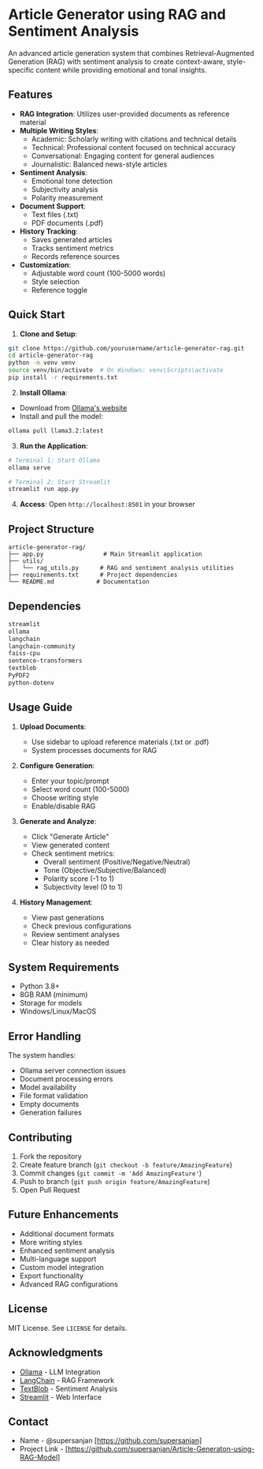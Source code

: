 # Article Generator using RAG and Sentiment Analysis

An advanced article generation system that combines Retrieval-Augmented Generation (RAG) with sentiment analysis to create context-aware, style-specific content while providing emotional and tonal insights.

## Features

- **RAG Integration**: Utilizes user-provided documents as reference material
- **Multiple Writing Styles**:
  - Academic: Scholarly writing with citations and technical details
  - Technical: Professional content focused on technical accuracy
  - Conversational: Engaging content for general audiences
  - Journalistic: Balanced news-style articles
- **Sentiment Analysis**:
  - Emotional tone detection
  - Subjectivity analysis
  - Polarity measurement
- **Document Support**:
  - Text files (.txt)
  - PDF documents (.pdf)
- **History Tracking**:
  - Saves generated articles
  - Tracks sentiment metrics
  - Records reference sources
- **Customization**:
  - Adjustable word count (100-5000 words)
  - Style selection
  - Reference toggle

## Quick Start

1. **Clone and Setup**:

```bash
git clone https://github.com/yourusername/article-generator-rag.git
cd article-generator-rag
python -m venv venv
source venv/bin/activate  # On Windows: venv\Scripts\activate
pip install -r requirements.txt
```

2. **Install Ollama**:
- Download from [Ollama's website](https://ollama.ai/download)
- Install and pull the model:

```bash
ollama pull llama3.2:latest
```

3. **Run the Application**:

```bash
# Terminal 1: Start Ollama
ollama serve

# Terminal 2: Start Streamlit
streamlit run app.py
```

4. **Access**: Open `http://localhost:8501` in your browser

## Project Structure
```
article-generator-rag/
├── app.py                 # Main Streamlit application
├── utils/
│   └── rag_utils.py      # RAG and sentiment analysis utilities
├── requirements.txt      # Project dependencies
└── README.md            # Documentation
```

## Dependencies

```txt
streamlit
ollama
langchain
langchain-community
faiss-cpu
sentence-transformers
textblob
PyPDF2
python-dotenv
```

## Usage Guide

1. **Upload Documents**:
   - Use sidebar to upload reference materials (.txt or .pdf)
   - System processes documents for RAG

2. **Configure Generation**:
   - Enter your topic/prompt
   - Select word count (100-5000)
   - Choose writing style
   - Enable/disable RAG

3. **Generate and Analyze**:
   - Click "Generate Article"
   - View generated content
   - Check sentiment metrics:
     - Overall sentiment (Positive/Negative/Neutral)
     - Tone (Objective/Subjective/Balanced)
     - Polarity score (-1 to 1)
     - Subjectivity level (0 to 1)

4. **History Management**:
   - View past generations
   - Check previous configurations
   - Review sentiment analyses
   - Clear history as needed

## System Requirements

- Python 3.8+
- 8GB RAM (minimum)
- Storage for models
- Windows/Linux/MacOS

## Error Handling

The system handles:
- Ollama server connection issues
- Document processing errors
- Model availability
- File format validation
- Empty documents
- Generation failures

## Contributing

1. Fork the repository
2. Create feature branch (`git checkout -b feature/AmazingFeature`)
3. Commit changes (`git commit -m 'Add AmazingFeature'`)
4. Push to branch (`git push origin feature/AmazingFeature`)
5. Open Pull Request

## Future Enhancements

- Additional document formats
- More writing styles
- Enhanced sentiment analysis
- Multi-language support
- Custom model integration
- Export functionality
- Advanced RAG configurations

## License

MIT License. See `LICENSE` for details.

## Acknowledgments

- [Ollama](https://ollama.ai/) - LLM Integration
- [LangChain](https://www.langchain.com/) - RAG Framework
- [TextBlob](https://textblob.readthedocs.io/) - Sentiment Analysis
- [Streamlit](https://streamlit.io/) - Web Interface

## Contact

- Name - @supersanjan [https://github.com/supersanjan]
- Project Link - [https://github.com/supersanjan/Article-Generaton-using-RAG-Model]
